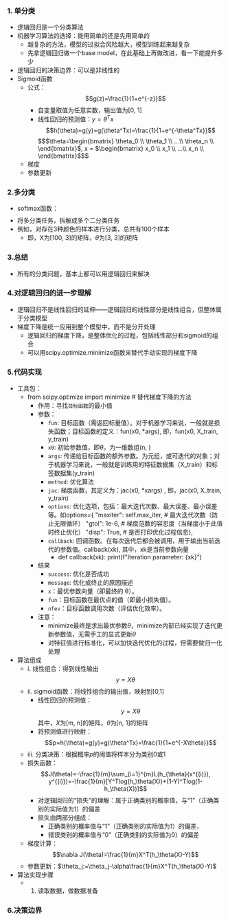 ### 1. 单分类
- 逻辑回归是一个分类算法
- 机器学习算法的选择：能用简单的还是先用简单的
  - 越复杂的方法，模型的过拟合风险越大，模型训练起来越复杂
  - 先拿逻辑回归做一个base model，在此基础上再做改进，看一下能提升多少
- 逻辑回归的决策边界：可以是非线性的
- Sigmoid函数
  - 公式：$$g(z)=\frac{1}{1+e^{-z}}$$
    - 自变量取值为任意实数，输出值为[0, 1]
    - 线性回归的预测值：$y=\theta^Tx$ $$h(\theta)=g(y)=g(\theta^Tx)=\frac{1}{1+e^{-\theta^Tx}}$$ $$$\theta=\begin{bmatrix} \theta_0 \\ \theta_1 \\ ...\\ \theta_n \\ \end{bmatrix}$, x = $\begin{bmatrix} x_0 \\ x_1 \\ ...\\ x_n \\ \end{bmatrix}$$$
  - 梯度
  - 参数更新

### 2.多分类
- softmax函数：$$$$
- 将多分类任务，拆解成多个二分类任务
- 例如，对存在3种颜色的样本进行分类，总共有100个样本
  - 即，X为[100, 3]的矩阵，$\theta$为[3, 3]的矩阵

### 3.总结
- 所有的分类问题，基本上都可以用逻辑回归来解决

### 4.对逻辑回归的进一步理解
- 逻辑回归不是线性回归的延伸——逻辑回归的线性部分是线性组合，但整体属于分类模型
- 梯度下降是统一应用到整个模型中，而不是分开处理
  - 逻辑回归的梯度下降，是整体优化的过程，包括线性部分和sigmoid的组合
  - 可以用scipy.optimize.minimize函数来替代手动实现的梯度下降

### 5.代码实现
- 工具包：
  - from scipy.optimize import minimize # 替代梯度下降的方法
    - 作用：寻找`目标函数`的最小值
    - 参数：
      - `fun`: 目标函数（需返回标量值）。对于机器学习来说，一般就是损失函数；目标函数的定义：fun(x0, *args), 即，fun(x0, X_train, y_train)
      - `x0`: 初始参数值，即$\theta$。为一维数组(n, )
      - `args`: 传递给目标函数的额外参数。为元组，或可迭代的对象；对于机器学习来说，一般就是训练用的特征数据集（X_train）和标签数据集(y_train)
      - `method`: 优化算法
      - `jac`: 梯度函数，其定义为：jac(x0, *xargs) , 即，jac(x0, X_train, y_train)
      - `options`: 优化选项，包括：最大迭代次数、最大误差、最小误差等。如options={
                    "maxiter": self.max_iter, # 最大迭代次数（防止无限循环）
                    "gtol": 1e-6, # 梯度范数的容忍度（当梯度小于此值时终止优化）
                    "disp": True, # 是否打印优化过程信息},
      - `callback`: 回调函数。在每次迭代后都会被调用，用于输出当前迭代的参数值。callback(xk), 其中，xk是当前参数向量
        - def callback(xk):
         print(f"Iteration parameter: {xk}")
    - 结果
      - `success`: 优化是否成功
      - `message`: 优化或终止的原因描述
      - `x`：最优参数向量（即最终的 θ）。
      - `fun`：目标函数在最优点的值（即最小损失值）。
      - `nfev`：目标函数调用次数（评估优化效率）。
    - 注意：
      - minimize最终是求出最优参数$\theta$，minimize内部已经实现了迭代更新参数值，无需手工的显式更新$\theta$
      - 对特征值进行标准化，可以加快迭代优化的过程，但需要做归一化处理
- 算法组成
  - i. 线性组合：得到线性输出 $$y = X\theta$$
  - ii. sigmoid函数：将线性组合的输出值，映射到[0,1]
    - 线性回归的预测值：$$y=X\theta$$其中，$X$为[m, n]的矩阵，$\theta$为[n, 1]的矩阵
    - 将预测值进行映射：$$p=h(\theta)=g(y)=g(\theta^Tx)=\frac{1}{1+e^{-X\theta}}$$
  - iii. 分类决策：根据概率$p$的阈值将样本分为类别0或1
  - 损失函数：$$J(\theta)=-\frac{1}{m}\sum_{i=1}^{m}L(h_{\theta}(x^{(i)}), y^{(i)})=-\frac{1}{m}[Y^Tlog(h_\theta(X))+(1-Y)^Tlog(1-h_\theta(X))]$$
    - 对逻辑回归的“损失”的理解：属于正确类别的概率值，与“1”（正确类别的实际值为1）的偏差
    - 损失由两部分组成：
      - 正确类别的概率值与“1”（正确类别的实际值为1）的偏差，
      - 错误类别的概率值与“0”（正确类别的实际值为0）的偏差
  - 梯度计算：$$\nabla J(\theta)=\frac{1}{m}X^T(h_\theta(X)-Y)$$
  - 参数更新：$\theta_j:=\theta_j-\alpha\frac{1}{m}X^T(h_\theta(X)-Y)$
- 算法实现步骤
  - 1. 读取数据，做数据准备

### 6.决策边界

